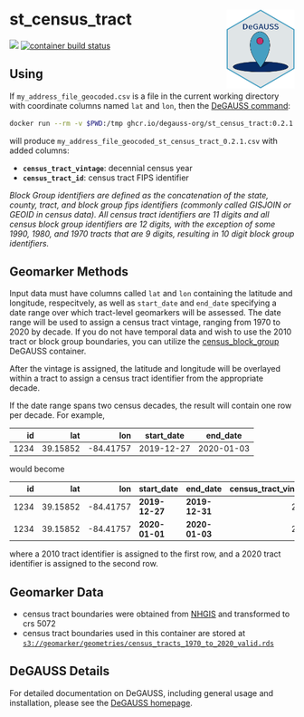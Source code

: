 # st_census_tract <a href='https://degauss.org'><img src='https://github.com/degauss-org/degauss_hex_logo/raw/main/PNG/degauss_hex.png' align='right' height='138.5' /></a>

[![](https://img.shields.io/github/v/release/degauss-org/st_census_tract?color=469FC2&label=version&sort=semver)](https://github.com/degauss-org/st_census_tract/releases)
[![container build status](https://github.com/degauss-org/st_census_tract/workflows/build-deploy-release/badge.svg)](https://github.com/degauss-org/st_census_tract/actions/workflows/build-deploy-release.yaml)

## Using

If `my_address_file_geocoded.csv` is a file in the current working directory with coordinate columns named `lat` and `lon`, then the [DeGAUSS command](https://degauss.org/using_degauss.html#DeGAUSS_Commands):

```sh
docker run --rm -v $PWD:/tmp ghcr.io/degauss-org/st_census_tract:0.2.1 my_address_file_geocoded.csv
```

will produce `my_address_file_geocoded_st_census_tract_0.2.1.csv` with added columns:

- **`census_tract_vintage`**: decennial census year 
- **`census_tract_id`**: census tract FIPS identifier 

*Block Group identifiers are defined as the concatenation of the state, county, tract, and block group fips identifiers (commonly called GISJOIN or GEOID in census data). All census tract identifiers are 11 digits and all census block group identifiers are 12 digits, with the exception of some 1990, 1980, and 1970 tracts that are 9 digits, resulting in 10 digit block group identifiers.*

## Geomarker Methods

Input data must have columns called `lat` and `lon` containing the latitude and longitude, respecitvely, as well as `start_date` and `end_date` specifying a date range over which tract-level geomarkers will be assessed. The date range will be used to assign a census tract vintage, ranging from 1970 to 2020 by decade. If you do not have temporal data and wish to use the 2010 tract or block group boundaries, you can utilize the [census_block_group](https://degauss.org/census_block_group) DeGAUSS container. 

After the vintage is assigned, the latitude and longitude will be overlayed within a tract to assign a census tract identifier from the appropriate decade.

If the date range spans two census decades, the result will contain one row per decade. For example, 

| id | lat | lon | start_date | end_date |
|---:|----:|----:|------------|----------|
|1234| 39.15852 | -84.41757 | 2019-12-27	| 2020-01-03	|

would become

| id | lat | lon | start_date | end_date | census_tract_vintage | census_tract_id |
|---:|----:|----:|------------|----------|------------:|----------:|
|1234| 39.15852 | -84.41757 | **2019-12-27**	| **2019-12-31**	| 2010 | 39061005400 |
|1234| 39.15852 | -84.41757 | **2020-01-01**	| **2020-01-03**	| 2020 | 39061027600 |

where a 2010 tract identifier is assigned to the first row, and a 2020 tract identifier is assigned to the second row.

## Geomarker Data

- census tract boundaries were obtained from [NHGIS](https://www.nhgis.org/) and transformed to crs 5072
- census tract boundaries used in this container are stored at [`s3://geomarker/geometries/census_tracts_1970_to_2020_valid.rds`](https://geomarker.s3.us-east-2.amazonaws.com/geometries/census_tracts_1970_to_2020_valid.rds)

## DeGAUSS Details

For detailed documentation on DeGAUSS, including general usage and installation, please see the [DeGAUSS homepage](https://degauss.org).
